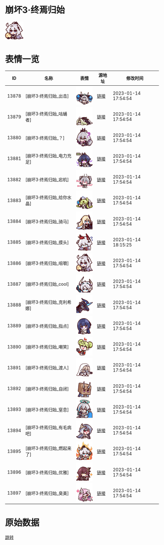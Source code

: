 # 崩坏3·终焉归始

<img src="./cover.png" height="60" alt="cover" />

# 表情一览

|ID|名称|表情|源地址|修改时间|
|----|----|----|----|----|
|13878|[崩坏3·终焉归始_出击]|<img src="./pic/013878_%5B崩坏3·终焉归始_出击%5D.png" height="60" alt="出击"/>|[链接](https://i0.hdslb.com/bfs/garb/item/aa94526eb4b33f426b0e9d65a965fa45e63080d4.png)|2023-01-14 17:54:54|
|13879|[崩坏3·终焉归始_咕蛹者]|<img src="./pic/013879_%5B崩坏3·终焉归始_咕蛹者%5D.png" height="60" alt="咕蛹者"/>|[链接](https://i0.hdslb.com/bfs/garb/item/49a6344a167092af165848fb5d10930340452236.png)|2023-01-14 17:54:54|
|13880|[崩坏3·终焉归始_？]|<img src="./pic/013880_%5B崩坏3·终焉归始_？%5D.png" height="60" alt="？"/>|[链接](https://i0.hdslb.com/bfs/garb/item/20e148a4afb0712349ec21181ad64a000590d640.png)|2023-01-14 17:54:54|
|13881|[崩坏3·终焉归始_电力充足]|<img src="./pic/013881_%5B崩坏3·终焉归始_电力充足%5D.png" height="60" alt="电力充足"/>|[链接](https://i0.hdslb.com/bfs/garb/item/5525fb32286168074c698e5e70c2f0f95de79f35.png)|2023-01-14 17:54:54|
|13882|[崩坏3·终焉归始_宕机]|<img src="./pic/013882_%5B崩坏3·终焉归始_宕机%5D.png" height="60" alt="宕机"/>|[链接](https://i0.hdslb.com/bfs/garb/item/8dfbf62bc8aa8cc4fb27ad5341f84b2c1b8664f6.png)|2023-01-14 17:54:54|
|13883|[崩坏3·终焉归始_给你水晶]|<img src="./pic/013883_%5B崩坏3·终焉归始_给你水晶%5D.png" height="60" alt="给你水晶"/>|[链接](https://i0.hdslb.com/bfs/garb/item/665163e01e813ae656d9387843fbcb0d60991639.png)|2023-01-14 17:54:54|
|13884|[崩坏3·终焉归始_骑马]|<img src="./pic/013884_%5B崩坏3·终焉归始_骑马%5D.png" height="60" alt="骑马"/>|[链接](https://i0.hdslb.com/bfs/garb/item/5f11ff14ed3a7709d69ad97f2e71619498ee2e3c.png)|2023-01-14 17:54:54|
|13885|[崩坏3·终焉归始_摸头]|<img src="./pic/013885_%5B崩坏3·终焉归始_摸头%5D.png" height="60" alt="摸头"/>|[链接](https://i0.hdslb.com/bfs/garb/item/3b3a77079bb1f52883ebb9a31b9f9e62148b029d.png)|2023-01-14 18:15:25|
|13886|[崩坏3·终焉归始_咀嚼]|<img src="./pic/013886_%5B崩坏3·终焉归始_咀嚼%5D.png" height="60" alt="咀嚼"/>|[链接](https://i0.hdslb.com/bfs/garb/item/37ec6a097a219ca971efbf98858d9955362ebb7d.png)|2023-01-14 17:54:54|
|13887|[崩坏3·终焉归始_cool]|<img src="./pic/013887_%5B崩坏3·终焉归始_cool%5D.png" height="60" alt="cool"/>|[链接](https://i0.hdslb.com/bfs/garb/item/a33e0f0b695eb0baef603be55c1f181b0357c2f0.png)|2023-01-14 17:54:54|
|13888|[崩坏3·终焉归始_克利希娜]|<img src="./pic/013888_%5B崩坏3·终焉归始_克利希娜%5D.png" height="60" alt="克利希娜"/>|[链接](https://i0.hdslb.com/bfs/garb/item/185263937791d4869b6b1a928ba5ee4e36900e4c.png)|2023-01-14 17:54:54|
|13889|[崩坏3·终焉归始_指点]|<img src="./pic/013889_%5B崩坏3·终焉归始_指点%5D.png" height="60" alt="指点"/>|[链接](https://i0.hdslb.com/bfs/garb/item/cbf8c030dbe089c3716458a4689265790c2c95dc.png)|2023-01-14 17:54:54|
|13890|[崩坏3·终焉归始_嘲笑]|<img src="./pic/013890_%5B崩坏3·终焉归始_嘲笑%5D.png" height="60" alt="嘲笑"/>|[链接](https://i0.hdslb.com/bfs/garb/item/ce11d8dce472d54cfcb923d4e7940f265175cbcc.png)|2023-01-14 17:54:54|
|13891|[崩坏3·终焉归始_渡人]|<img src="./pic/013891_%5B崩坏3·终焉归始_渡人%5D.png" height="60" alt="渡人"/>|[链接](https://i0.hdslb.com/bfs/garb/item/37cc347fcf8a8bcf06073f370274748022c3f62c.png)|2023-01-14 17:54:54|
|13892|[崩坏3·终焉归始_自闭]|<img src="./pic/013892_%5B崩坏3·终焉归始_自闭%5D.png" height="60" alt="自闭"/>|[链接](https://i0.hdslb.com/bfs/garb/item/c6d5f6f04e95e4aa8e9696d8132aa09df4d09be0.png)|2023-01-14 17:54:54|
|13893|[崩坏3·终焉归始_窒息]|<img src="./pic/013893_%5B崩坏3·终焉归始_窒息%5D.png" height="60" alt="窒息"/>|[链接](https://i0.hdslb.com/bfs/garb/item/94e0beefb6084d44436cf1396912be6b2b29f221.png)|2023-01-14 17:54:54|
|13894|[崩坏3·终焉归始_有毛病吧]|<img src="./pic/013894_%5B崩坏3·终焉归始_有毛病吧%5D.png" height="60" alt="有毛病吧"/>|[链接](https://i0.hdslb.com/bfs/garb/item/73c12524e02729ee247c319e485a26ab9d1c75b2.png)|2023-01-14 17:54:54|
|13895|[崩坏3·终焉归始_燃起来了]|<img src="./pic/013895_%5B崩坏3·终焉归始_燃起来了%5D.png" height="60" alt="燃起来了"/>|[链接](https://i0.hdslb.com/bfs/garb/item/67c721196461a83947e83edeb14d70669e3c0b3c.png)|2023-01-14 17:54:54|
|13896|[崩坏3·终焉归始_优雅]|<img src="./pic/013896_%5B崩坏3·终焉归始_优雅%5D.png" height="60" alt="优雅"/>|[链接](https://i0.hdslb.com/bfs/garb/item/ce459aacff20e70127e05bb280fa7017073609d2.png)|2023-01-14 17:54:54|
|13897|[崩坏3·终焉归始_臭美]|<img src="./pic/013897_%5B崩坏3·终焉归始_臭美%5D.png" height="60" alt="臭美"/>|[链接](https://i0.hdslb.com/bfs/garb/item/ac74b17bdb193ba7dc3739dfe52e2712b5dc0136.png)|2023-01-14 17:54:54|

# 原始数据

[跳转](./raw.json)

